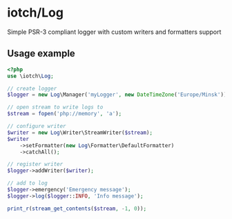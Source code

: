 # iotch/Log
Simple PSR-3 compliant logger with custom writers and formatters support

## Usage example
```php
<?php
use \iotch\Log;

// create logger
$logger = new Log\Manager('myLogger', new DateTimeZone('Europe/Minsk'));

// open stream to write logs to
$stream = fopen('php://memory', 'a');

// configure writer
$writer = new Log\Writer\StreamWriter($stream);
$writer
    ->setFormatter(new Log\Formatter\DefaultFormatter)
    ->catchAll();

// register writer
$logger->addWriter($writer);

// add to log
$logger->emergency('Emergency message');
$logger->log($logger::INFO, 'Info message');

print_r(stream_get_contents($stream, -1, 0));
```